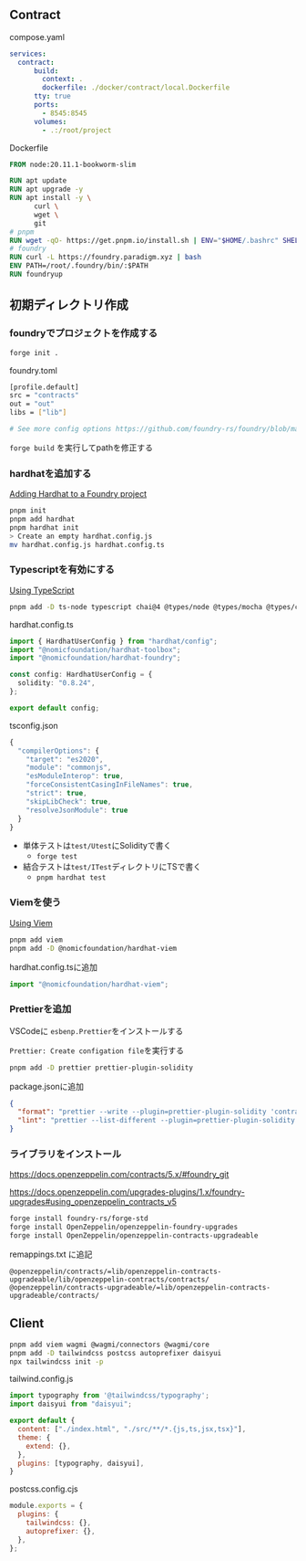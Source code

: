 ## Contract

compose.yaml
```yaml
services:
  contract:
      build:
        context: .
        dockerfile: ./docker/contract/local.Dockerfile
      tty: true
      ports:
        - 8545:8545
      volumes:
        - .:/root/project
```

Dockerfile
```Dockerfile
FROM node:20.11.1-bookworm-slim

RUN apt update
RUN apt upgrade -y
RUN apt install -y \
      curl \
      wget \
      git
# pnpm
RUN wget -qO- https://get.pnpm.io/install.sh | ENV="$HOME/.bashrc" SHELL="$(which bash)" bash -
# foundry
RUN curl -L https://foundry.paradigm.xyz | bash
ENV PATH=/root/.foundry/bin/:$PATH
RUN foundryup
```

## 初期ディレクトリ作成
### foundryでプロジェクトを作成する
```sh
forge init .
```

foundry.toml
```sh
[profile.default]
src = "contracts"
out = "out"
libs = ["lib"]

# See more config options https://github.com/foundry-rs/foundry/blob/master/crates/config/README.md#all-options
```

`forge build` を実行してpathを修正する

### hardhatを追加する
[Adding Hardhat to a Foundry project](https://hardhat.org/hardhat-runner/docs/advanced/hardhat-and-foundry#adding-hardhat-to-a-foundry-project)

```sh
pnpm init
pnpm add hardhat
pnpm hardhat init
> Create an empty hardhat.config.js
mv hardhat.config.js hardhat.config.ts
```

### Typescriptを有効にする
[Using TypeScript](https://hardhat.org/hardhat-runner/docs/guides/typescript#using-typescript)

```sh
pnpm add -D ts-node typescript chai@4 @types/node @types/mocha @types/chai@4 @nomicfoundation/hardhat-toolbox @nomicfoundation/hardhat-foundry
```

hardhat.config.ts
```ts
import { HardhatUserConfig } from "hardhat/config";
import "@nomicfoundation/hardhat-toolbox";
import "@nomicfoundation/hardhat-foundry";

const config: HardhatUserConfig = {
  solidity: "0.8.24",
};

export default config;
```

tsconfig.json
```ts
{
  "compilerOptions": {
    "target": "es2020",
    "module": "commonjs",
    "esModuleInterop": true,
    "forceConsistentCasingInFileNames": true,
    "strict": true,
    "skipLibCheck": true,
    "resolveJsonModule": true
  }
}
```

- 単体テストは`test/Utest`にSolidityで書く
  - `forge test`
- 結合テストは`test/ITest`ディレクトリにTSで書く
  - `pnpm hardhat test`

### Viemを使う
[Using Viem](https://hardhat.org/hardhat-runner/docs/advanced/using-viem)

```sh
pnpm add viem
pnpm add -D @nomicfoundation/hardhat-viem
```

hardhat.config.tsに追加
```ts
import "@nomicfoundation/hardhat-viem";
```

### Prettierを追加
VSCodeに `esbenp.Prettier`をインストールする

`Prettier: Create configation file`を実行する

```sh
pnpm add -D prettier prettier-plugin-solidity
```

package.jsonに追加
```json
{
  "format": "prettier --write --plugin=prettier-plugin-solidity 'contracts/**/*.sol'",
  "lint": "prettier --list-different --plugin=prettier-plugin-solidity 'contracts/**/*.sol'"
}
```

### ライブラリをインストール
https://docs.openzeppelin.com/contracts/5.x/#foundry_git

https://docs.openzeppelin.com/upgrades-plugins/1.x/foundry-upgrades#using_openzeppelin_contracts_v5

```sh
forge install foundry-rs/forge-std
forge install OpenZeppelin/openzeppelin-foundry-upgrades
forge install OpenZeppelin/openzeppelin-contracts-upgradeable
```

remappings.txt に追記
```
@openzeppelin/contracts/=lib/openzeppelin-contracts-upgradeable/lib/openzeppelin-contracts/contracts/
@openzeppelin/contracts-upgradeable/=lib/openzeppelin-contracts-upgradeable/contracts/
```

## Client
```sh
pnpm add viem wagmi @wagmi/connectors @wagmi/core
pnpm add -D tailwindcss postcss autoprefixer daisyui
npx tailwindcss init -p
```

tailwind.config.js
```js
import typography from '@tailwindcss/typography';
import daisyui from "daisyui";

export default {
  content: ["./index.html", "./src/**/*.{js,ts,jsx,tsx}"],
  theme: {
    extend: {},
  },
  plugins: [typography, daisyui],
}
```

postcss.config.cjs
```js
module.exports = {
  plugins: {
    tailwindcss: {},
    autoprefixer: {},
  },
};
```
